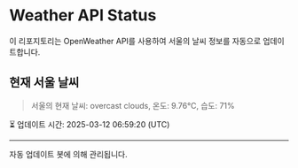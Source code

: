 
# Weather API Status

이 리포지토리는 OpenWeather API를 사용하여 서울의 날씨 정보를 자동으로 업데이트합니다.

## 현재 서울 날씨
> 서울의 현재 날씨: overcast clouds, 온도: 9.76°C, 습도: 71%

⏳ 업데이트 시간: 2025-03-12 06:59:20 (UTC)

---
자동 업데이트 봇에 의해 관리됩니다.
